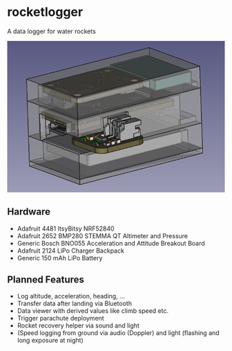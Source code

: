 # rocketlogger
A data logger for water rockets

![Draft Version](CAD_draft.png)

## Hardware
* Adafruit 4481 ItsyBitsy NRF52840
* Adafruit 2652 BMP280 STEMMA QT Altimeter and Pressure
* Generic Bosch BNO055 Acceleration and Attitude Breakout Board
* Adafruit 2124 LiPo Charger Backpack
* Generic 150 mAh LiPo Battery

## Planned Features
* Log altitude, acceleration, heading, ...
* Transfer data after landing via Bluetooth
* Data viewer with derived values like climb speed etc.
* Trigger parachute deployment
* Rocket recovery helper via sound and light
* (Speed logging from ground via audio (Doppler) and light (flashing and long exposure at night)